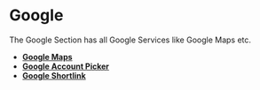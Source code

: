 # Google

The Google Section has all Google Services like Google Maps etc.

* [**Google Maps**](https://github.com/makeroid/docs/tree/6b89ce9eb8c93762fd238491325318be0e89c35f/components/google/google-map.md)
* [**Google Account Picker**](google-account-picker.md)
* [**Google Shortlink**](google-shortlink.md)

